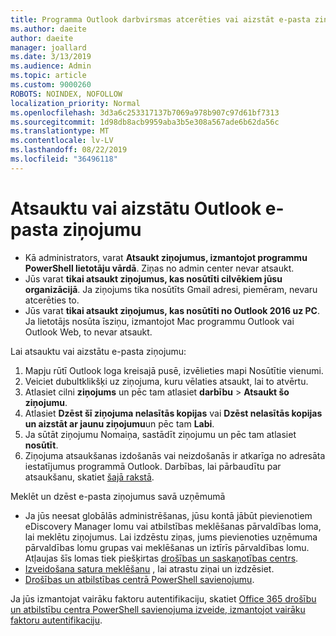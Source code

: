 ```yaml
---
title: Programma Outlook darbvirsmas atcerēties vai aizstāt e-pasta ziņojumu
ms.author: daeite
author: daeite
manager: joallard
ms.date: 3/13/2019
ms.audience: Admin
ms.topic: article
ms.custom: 9000260
ROBOTS: NOINDEX, NOFOLLOW
localization_priority: Normal
ms.openlocfilehash: 3d3a6c253317137b7069a978b907c97d61bf7313
ms.sourcegitcommit: 1d98db8acb9959aba3b5e308a567ade6b62da56c
ms.translationtype: MT
ms.contentlocale: lv-LV
ms.lasthandoff: 08/22/2019
ms.locfileid: "36496118"
---
```

# <a name="recall-or-replace-an-outlook-email-message"></a>Atsauktu vai aizstātu Outlook e-pasta ziņojumu

- Kā administrators, varat **Atsaukt ziņojumus, izmantojot programmu PowerShell lietotāju vārdā**. Ziņas no admin center nevar atsaukt.
- Jūs varat **tikai atsaukt ziņojumus, kas nosūtīti cilvēkiem jūsu organizācijā**. Ja ziņojums tika nosūtīts Gmail adresi, piemēram, nevaru atcerēties to.
- Jūs varat **tikai atsaukt ziņojumus, kas nosūtīti no Outlook 2016 uz PC**. Ja lietotājs nosūta īsziņu, izmantojot Mac programmu Outlook vai Outlook Web, to nevar atsaukt.

Lai atsauktu vai aizstātu e-pasta ziņojumu:

1. Mapju rūtī Outlook loga kreisajā pusē, izvēlieties mapi Nosūtītie vienumi.
1. Veiciet dubultklikšķi uz ziņojuma, kuru vēlaties atsaukt, lai to atvērtu.
1. Atlasiet cilni **ziņojums** un pēc tam atlasiet **darbību** > **Atsaukt šo ziņojumu**.
1. Atlasiet **Dzēst šī ziņojuma nelasītās kopijas** vai **Dzēst nelasītās kopijas un aizstāt ar jaunu ziņojumu**un pēc tam **Labi**.
1. Ja sūtāt ziņojumu Nomaiņa, sastādīt ziņojumu un pēc tam atlasiet **nosūtīt**.
1. Ziņojuma atsaukšanas izdošanās vai neizdošanās ir atkarīga no adresāta iestatījumus programmā Outlook. Darbības, lai pārbaudītu par atsaukšanu, skatiet [šajā rakstā](https://support.office.com/article/35027f88-d655-4554-b4f8-6c0729a723a0).

Meklēt un dzēst e-pasta ziņojumus savā uzņēmumā

- Ja jūs neesat globālās administrēšanas, jūsu kontā jābūt pievienotiem eDiscovery Manager lomu vai atbilstības meklēšanas pārvaldības loma, lai meklētu ziņojumus. Lai izdzēstu ziņas, jums pievienoties uzņēmuma pārvaldības lomu grupas vai meklēšanas un iztīrīs pārvaldības lomu. Atļaujas šīs lomas tiek piešķirtas [drošības un saskaņotības centrs](https://go.microsoft.com/fwlink/?linkid=2083731).
- [Izveidošana satura meklēšanu](https://docs.microsoft.com/office365/securitycompliance/content-search) , lai atrastu ziņai un izdzēsiet.
- [Drošības un atbilstības centrā PowerShell savienojumu](https://docs.microsoft.com/powershell/exchange/office-365-scc/connect-to-scc-powershell/connect-to-scc-powershell?view=exchange-ps).

Ja jūs izmantojat vairāku faktoru autentifikaciju, skatiet [Office 365 drošību un atbilstību centra PowerShell savienojuma izveide, izmantojot vairāku faktoru autentifikaciju](https://docs.microsoft.com/powershell/exchange/office-365-scc/connect-to-scc-powershell/mfa-connect-to-scc-powershell?view=exchange-ps).